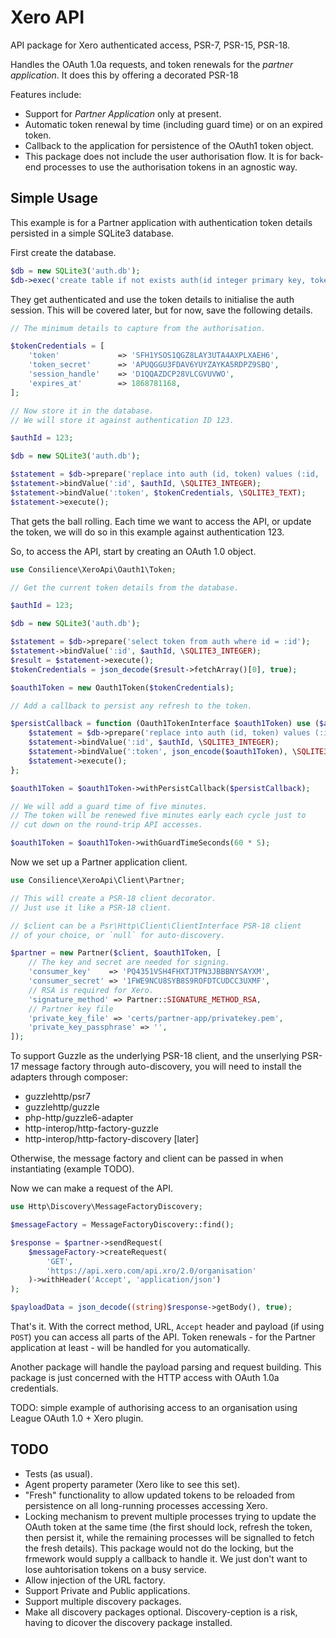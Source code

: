 # Xero API

API package for Xero authenticated access, PSR-7, PSR-15, PSR-18.

Handles the OAuth 1.0a requests, and token renewals for the *partner application*.
It does this by offering a decorated PSR-18 

Features include:

* Support for *Partner Application* only at present.
* Automatic token renewal by time (including guard time) or on an expired token.
* Callback to the application for persistence of the OAuth1 token object.
* This package does not include the user authorisation flow. It is for back-end
  processes to use the authorisation tokens in an agnostic way.

## Simple Usage

This example is for a Partner application with authentication token details persisted
in a simple SQLite3 database.

First create the database.

```php
$db = new SQLite3('auth.db');
$db->exec('create table if not exists auth(id integer primary key, token text)');
```

They get authenticated and use the token details to initialise the auth session.
This will be covered later, but for now, save the following details.

```php
// The minimum details to capture from the authorisation.

$tokenCredentials = [
    'token'             => 'SFH1YSOS1QGZ8LAY3UTA4AXPLXAEH6',
    'token_secret'      => 'APUQGGU3FDAV6YUYZAYKA5RDPZ9SBQ',
    'session_handle'    => 'D1QQAZDCP28VLCGVUVWO',
    'expires_at'        => 1868781168,
];

// Now store it in the database.
// We will store it against authentication ID 123.

$authId = 123;

$db = new SQLite3('auth.db');

$statement = $db->prepare('replace into auth (id, token) values (:id, :token)');
$statement->bindValue(':id', $authId, \SQLITE3_INTEGER);
$statement->bindValue(':token', $tokenCredentials, \SQLITE3_TEXT);
$statement->execute();
```

That gets the ball rolling.
Each time we want to access the API, or update the token, we will do so
in this example against authentication 123.

So, to access the API, start by creating an OAuth 1.0 object.

```php
use Consilience\XeroApi\Oauth1\Token;

// Get the current token details from the database.

$authId = 123;

$db = new SQLite3('auth.db');

$statement = $db->prepare('select token from auth where id = :id');
$statement->bindValue(':id', $authId, \SQLITE3_INTEGER);
$result = $statement->execute();
$tokenCredentials = json_decode($result->fetchArray()[0], true);

$oauth1Token = new Oauth1Token($tokenCredentials);

// Add a callback to persist any refresh to the token.

$persistCallback = function (Oauth1TokenInterface $oauth1Token) use ($authId, $db) {
    $statement = $db->prepare('replace into auth (id, token) values (:id, :token)');
    $statement->bindValue(':id', $authId, \SQLITE3_INTEGER);
    $statement->bindValue(':token', json_encode($oauth1Token), \SQLITE3_TEXT);
    $statement->execute();
};

$oauth1Token = $oauth1Token->withPersistCallback($persistCallback);

// We will add a guard time of five minutes.
// The token will be renewed five minutes early each cycle just to
// cut down on the round-trip API accesses.

$oauth1Token = $oauth1Token->withGuardTimeSeconds(60 * 5);
```

Now we set up a Partner application client.

```php
use Consilience\XeroApi\Client\Partner;

// This will create a PSR-18 client decorator.
// Just use it like a PSR-18 client.

// $client can be a Psr\Http\Client\ClientInterface PSR-18 client
// of your choice, or `null` for auto-discovery.

$partner = new Partner($client, $oauth1Token, [
    // The key and secret are needed for signing.
    'consumer_key'    => 'PQ4351VSH4FHXTJTPN3JBBBNYSAYXM',
    'consumer_secret' => '1FWE9NCU8SYB8S9ROFDTCUDCC3UXMF',
    // RSA is required for Xero.
    'signature_method' => Partner::SIGNATURE_METHOD_RSA,
    // Partner key file
    'private_key_file' => 'certs/partner-app/privatekey.pem',
    'private_key_passphrase' => '',
]);
```

To support Guzzle as the underlying PSR-18 client, and the
unserlying PSR-17 message factory through auto-discovery,
you will need to install the adapters through composer:

* guzzlehttp/psr7
* guzzlehttp/guzzle
* php-http/guzzle6-adapter
* http-interop/http-factory-guzzle
* http-interop/http-factory-discovery [later]

Otherwise, the message factory and client can be passed in
when instantiating (example TODO).

Now we can make a request of the API.

```php
use Http\Discovery\MessageFactoryDiscovery;

$messageFactory = MessageFactoryDiscovery::find();

$response = $partner->sendRequest(
    $messageFactory->createRequest(
        'GET',
        'https://api.xero.com/api.xro/2.0/organisation'
    )->withHeader('Accept', 'application/json')
);

$payloadData = json_decode((string)$response->getBody(), true);
```

That's it. With the correct method, URL, `Accept` header and payload
(if using `POST`) you can access all parts of the API.
Token renewals - for the Partner application at least - will be handled
for you automatically.

Another package will handle the payload parsing and request building.
This package is just concerned with the HTTP access with OAuth 1.0a
credentials.

TODO: simple example of authorising access to an organisation using
League OAuth 1.0 + Xero plugin.

## TODO

* Tests (as usual).
* Agent property parameter (Xero like to see this set).
* "Fresh" functionality to allow updated tokens to be reloaded from persistence
  on all long-running processes accessing Xero.
* Locking mechanism to prevent multiple processes trying to update the OAuth
  token at the same time (the first should lock, refresh the token, then persist
  it, while the remaining processes will be signalled to fetch the fresh details).
  This package would not do the locking, but the frmework would supply a callback
  to handle it. We just don't want to lose auhtorisation tokens on a busy service.
* Allow injection of the URL factory.
* Support Private and Public applications.
* Support multiple discovery packages.
* Make all discovery packages optional. Discovery-ception is a risk, having to
  dicover the discovery package installed.

